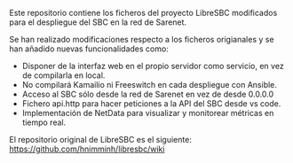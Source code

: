 Este repositorio contiene los ficheros del proyecto LibreSBC modificados para el despliegue del SBC en la red de Sarenet.

Se han realizado modificaciones respecto a los ficheros origianales y se han añadido nuevas funcionalidades como:
- Disponer de la interfaz web en el propio servidor como servicio, en vez de compilarla en local.
- No compilará Kamailio ni Freeswitch en cada despliegue con Ansible.
- Acceso al SBC sólo desde la red de Sarenet en vez de desde 0.0.0.0
- Fichero api.http para hacer peticiones a la API del SBC desde vs code.
- Implementación de NetData para visualizar y monitorear métricas en tiempo real. 

El repositorio original de LibreSBC es el siguiente: https://github.com/hnimminh/libresbc/wiki
